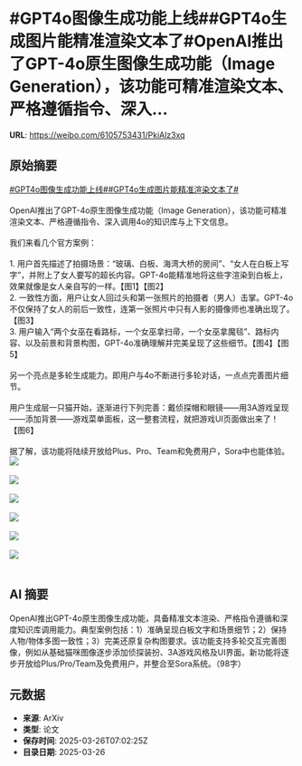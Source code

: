 # #GPT4o图像生成功能上线##GPT4o生成图片能精准渲染文本了#OpenAI推出了GPT-4o原生图像生成功能（Image Generation），该功能可精准渲染文本、严格遵循指令、深入...

**URL**: https://weibo.com/6105753431/PkiAlz3xq

## 原始摘要

<a href="https://m.weibo.cn/search?containerid=231522type%3D1%26t%3D10%26q%3D%23GPT4o%E5%9B%BE%E5%83%8F%E7%94%9F%E6%88%90%E5%8A%9F%E8%83%BD%E4%B8%8A%E7%BA%BF%23&amp;extparam=%23GPT4o%E5%9B%BE%E5%83%8F%E7%94%9F%E6%88%90%E5%8A%9F%E8%83%BD%E4%B8%8A%E7%BA%BF%23" data-hide=""><span class="surl-text">#GPT4o图像生成功能上线#</span></a><a href="https://m.weibo.cn/search?containerid=231522type%3D1%26t%3D10%26q%3D%23GPT4o%E7%94%9F%E6%88%90%E5%9B%BE%E7%89%87%E8%83%BD%E7%B2%BE%E5%87%86%E6%B8%B2%E6%9F%93%E6%96%87%E6%9C%AC%E4%BA%86%23&amp;extparam=%23GPT4o%E7%94%9F%E6%88%90%E5%9B%BE%E7%89%87%E8%83%BD%E7%B2%BE%E5%87%86%E6%B8%B2%E6%9F%93%E6%96%87%E6%9C%AC%E4%BA%86%23" data-hide=""><span class="surl-text">#GPT4o生成图片能精准渲染文本了#</span></a><br><br>OpenAI推出了GPT-4o原生图像生成功能（Image Generation），该功能可精准渲染文本、严格遵循指令、深入调用4o的知识库与上下文信息。<br><br>我们来看几个官方案例：<br><br>1. 用户首先描述了拍摄场景：“玻璃、白板、海湾大桥的房间”、“女人在白板上写字”，并附上了女人要写的超长内容。GPT-4o能精准地将这些字渲染到白板上，效果就像是女人亲自写的一样。【图1】【图2】<br>2. 一致性方面，用户让女人回过头和第一张照片的拍摄者（男人）击掌。GPT-4o不仅保持了女人的前后一致性，连第一张照片中只有人影的摄像师也准确出现了。【图3】<br>3. 用户输入“两个女巫在看路标，一个女巫拿扫帚，一个女巫拿魔毯”、路标内容、以及前景和背景构图，GPT-4o准确理解并完美呈现了这些细节。【图4】【图5】<br><br>另一个亮点是多轮生成能力。即用户与4o不断进行多轮对话，一点点完善图片细节。<br><br>用户生成层一只猫开始，逐渐进行下列完善：戴侦探帽和眼镜——用3A游戏呈现——添加背景——游戏菜单面板，这一整套流程，就把游戏UI页面做出来了！【图6】<br><br>据了解，该功能将陆续开放给Plus、Pro、Team和免费用户，Sora中也能体验。<img style="" src="https://tvax2.sinaimg.cn/large/006Fd7o3gy1hzu4dwgo4wj319i17adoc.jpg" referrerpolicy="no-referrer"><br><br><img style="" src="https://tvax3.sinaimg.cn/large/006Fd7o3gy1hzu4dxs8x8j30zk0npdvj.jpg" referrerpolicy="no-referrer"><br><br><img style="" src="https://tvax4.sinaimg.cn/large/006Fd7o3gy1hzu4dzmln7j31d00z21kx.jpg" referrerpolicy="no-referrer"><br><br><img style="" src="https://tvax2.sinaimg.cn/large/006Fd7o3gy1hzu4e04vmxj30zk0qxguj.jpg" referrerpolicy="no-referrer"><br><br><img style="" src="https://tvax3.sinaimg.cn/large/006Fd7o3gy1hzu4e22guqj30zk0ys7pd.jpg" referrerpolicy="no-referrer"><br><br><img style="" src="https://tvax1.sinaimg.cn/large/006Fd7o3gy1hzu4e5kkydj31eg4qwu0z.jpg" referrerpolicy="no-referrer"><br><br>

## AI 摘要

OpenAI推出GPT-4o原生图像生成功能，具备精准文本渲染、严格指令遵循和深度知识库调用能力。典型案例包括：1）准确呈现白板文字和场景细节；2）保持人物/物体多图一致性；3）完美还原复杂构图要求。该功能支持多轮交互完善图像，例如从基础猫咪图像逐步添加侦探装扮、3A游戏风格及UI界面。新功能将逐步开放给Plus/Pro/Team及免费用户，并整合至Sora系统。（98字）

## 元数据

- **来源**: ArXiv
- **类型**: 论文
- **保存时间**: 2025-03-26T07:02:25Z
- **目录日期**: 2025-03-26
